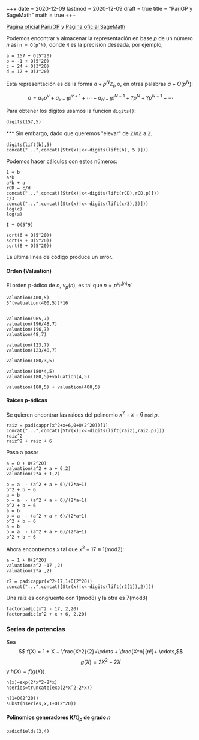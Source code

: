 +++
date      = 2020-12-09
lastmod   = 2020-12-09
draft     = true
title     = "PariGP y SageMath"
math      = true
+++

[Página oficial Pari/GP](https://pari.math.u-bordeaux.fr/) y [Página oficial SageMath](https://www.sagemath.org/)

Podemos encontrar y almacenar la representación en base $p$ de un número $n$ así `n + O(p^N)`, donde `N` es la precisión deseada, por ejemplo, 

```{python}
a = 157 + O(5^20)
b = -1 + O(5^20)
c = 24 + O(3^20)
d = 17 + O(3^20)
```

Esta representación es de la forma $a + p^N\mathbb{Z}_p$ o, en otras palabras $a+O(p^N)$:

$$ a = a_vp^v + a_{v+1}p^{v+1}+\cdots + a_{N-1}p^{N-1} + \text{?}p^N+ \text{?}p^{N+1}+\cdots$$

Para obtener los dígitos usamos la función `digits()`:

```{python}
digits(157,5)
```

*** Sin embargo, dado que queremos "elevar" de $\mathbb{Z}/n\mathbb{Z}$ a $\mathbb{Z}$, 

```{python}
digits(lift(b),5)
concat("...",concat([Str(x)|x<-digits(lift(b), 5 )]))
```

Podemos hacer cálculos con estos números:

```{python}
1 + b
a*b
a*b + a
rCD = c/d
concat("...",concat([Str(x)|x<-digits(lift(rCD),rCD.p)]))
c/3
concat("...",concat([Str(x)|x<-digits(lift(c/3),3)]))
log(c)
log(a)

I + O(5^9)
 
sqrt(6 + O(5^20))
sqrt(9 + O(5^20))
sqrt(8 + O(5^20))
```

La última línea de código produce un error. 

#### Orden (Valuation)

El orden p-ádico de $n$, $v_p(n)$,  es tal que  $n = p^{v_p(n)}n'$


```{python}
valuation(400,5)
5^(valuation(400,5))*16


valuation(965,7)
valuation(196/48,7)
valuation(196,7)
valuation(48,7)

valuation(123,7)
valuation(123/48,7)

valuation(180/3,5)

valuation(180*4,5)
valuation(180,5)+valuation(4,5)

valuation(180,5) + valuation(400,5)
```


#### Raíces p-ádicas

Se quieren encontrar las raices del polinomio $x^2+x+6$ `mod` $p$. 

```{python}
raiz = padicappr(x^2+x+6,0+O(2^20))[1]
concat("...",concat([Str(x)|x<-digits(lift(raiz),raiz.p)]))
raiz^2
raiz^2 + raiz + 6
```
Paso a paso:

```{python}
a = 0 + O(2^20)
valuation(a^2 + a + 6,2)
valuation(2*a + 1,2)

b = a  - (a^2 + a + 6)/(2*a+1)
b^2 + b + 6
a = b
b = a  - (a^2 + a + 6)/(2*a+1)
b^2 + b + 6
a = b
b = a  - (a^2 + a + 6)/(2*a+1)
b^2 + b + 6
a = b
b = a  - (a^2 + a + 6)/(2*a+1)
b^2 + b + 6
```



Ahora encontremos $x$ tal que $x^2 - 17 \equiv 1 (\text{mod} 2)$:

```{python}
a = 1 + O(2^20)
valuation(a^2 -17 ,2)
valuation(2*a ,2)

r2 = padicappr(x^2-17,1+O(2^20))
concat("...",concat([Str(x)|x<-digits(lift(r2[1]),2)]))
```

Una raíz es congruente con $1 (\text{mod} 8)$ y la otra es $7 (\text{mod} 8)$


```{python}
factorpadic(x^2 - 17, 2,20)
factorpadic(x^2 + x + 6, 2,20) 
```

### Series de potencias


Sea $$ f(X) = 1 + X + \frac{X^2}{2}+\cdots + \frac{X^n}{n!}+ \cdots,$$ 
$$g(X) = 2X^2 - 2X$$
y $h(X) = f(g(X))$.

```{python}
h(x)=exp(2*x^2-2*x)
hseries=truncate(exp(2*x^2-2*x))

h(1+O(2^20))
subst(hseries,x,1+O(2^20))
```


#### Polinomios generadores $K/\mathbb{Q}_p$ de grado $n$
```{python}
padicfields(3,4)
```

